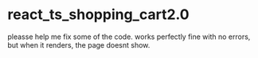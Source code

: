 # react_ts_shopping_cart2.0

pleasse help me fix some of the code. works perfectly fine with no errors, but when it renders, the page doesnt show.
